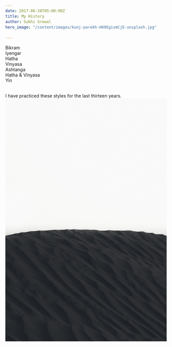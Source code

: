 ```yaml
---
date: 2017-06-20T05:00:00Z
title: My History
author: Sukhi Grewal
hero_image: "/content/images/kunj-parekh-H69EgivmCjE-unsplash.jpg"

---
```

Bikram
<br>Iyengar
<br>Hatha
<br>Vinyasa
<br>Ashtanga
<br>Hatha & Vinyasa
<br>Yin

<br>I have practiced these styles for the last thirteen years.
![](/content/images/kunj-parekh-H69EgivmCjE-unsplash.jpg)